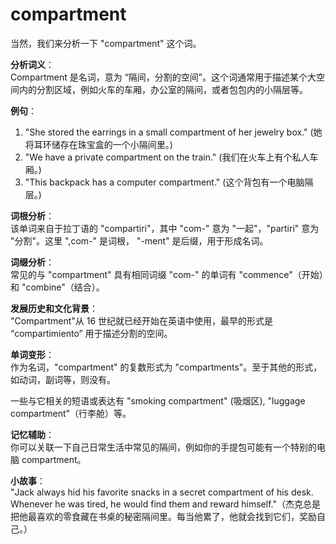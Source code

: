# compartment

当然，我们来分析一下 "compartment" 这个词。

  

**分析词义**：  
Compartment 是名词，意为 “隔间，分割的空间”。这个词通常用于描述某个大空间内的分割区域，例如火车的车厢，办公室的隔间，或者包包内的小隔层等。

  

**例句**：

  

1.  "She stored the earrings in a small compartment of her jewelry box." (她将耳环储存在珠宝盒的一个小隔间里。)
2.  "We have a private compartment on the train." (我们在火车上有个私人车厢。)
3.  "This backpack has a computer compartment." (这个背包有一个电脑隔层。)

  

**词根分析**：  
该单词来自于拉丁语的 "compartiri"，其中 "com-" 意为 "一起"，"partiri" 意为 "分割"。这里 ",com-" 是词根， "-ment" 是后缀，用于形成名词。

  

**词缀分析**：  
常见的与 "compartment" 具有相同词缀 "com-" 的单词有 "commence"（开始）和 "combine"（结合）。

  

**发展历史和文化背景**：  
"Compartment"从 16 世纪就已经开始在英语中使用，最早的形式是 “compartimiento” 用于描述分割的空间。

  

**单词变形**：  
作为名词，"compartment" 的复数形式为 "compartments"。至于其他的形式，如动词，副词等，则没有。

  

一些与它相关的短语或表达有 "smoking compartment" (吸烟区), "luggage compartment"（行李舱）等。

  

**记忆辅助**：  
你可以关联一下自己日常生活中常见的隔间，例如你的手提包可能有一个特别的电脑 compartment。

  

**小故事**：  
"Jack always hid his favorite snacks in a secret compartment of his desk. Whenever he was tired, he would find them and reward himself."（杰克总是把他最喜欢的零食藏在书桌的秘密隔间里。每当他累了，他就会找到它们，奖励自己。）
